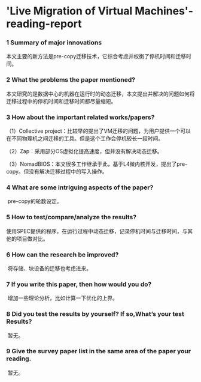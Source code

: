 # 'Live Migration of Virtual Machines'-reading-report

### 1 Summary of major innovations

​	本文主要的新方法是pre-copy迁移技术，它综合考虑并权衡了停机时间和迁移时间。

### 2 What the problems the paper mentioned?

​	本文研究的是数据中心的机器在运行时的动态迁移，本文提出并解决的问题如何将迁移过程中的停机时间和迁移时间都尽量缩短。

### 3 How about the important related works/papers?

（1）Collective project：比较早的提出了VM迁移的问题，为用户提供一个可以在不同物理机之间迁移的工具。但是这个工作会停机较长一段时间。

（2）Zap：采用部分OS虚拟化提高速度，但并没有解决动态迁移。

（3）NomadBIOS：本文很多工作继承于此，基于L4微内核开发，提出了pre-copy。但没有解决迁移过程中的写入操作。

### 4 What are some intriguing aspects of the paper?

​	pre-copy的轮数设定。

### 5 How to test/compare/analyze the results?

​	使用SPEC提供的程序，在运行过程中动态迁移，记录停机时间与迁移时间，与其他的项目做对比。

### 6 How can the research be improved?

​	将存储、块设备的迁移也考虑进来。

### 7 If you write this paper, then how would you do?

​	增加一些理论分析，比如计算一下优化的上界。

### 8 Did you test the results by yourself? If so,What’s your test Results?

​	暂无。

### 9 Give the survey paper list in the same area of the paper your reading.

​	暂无。

​	